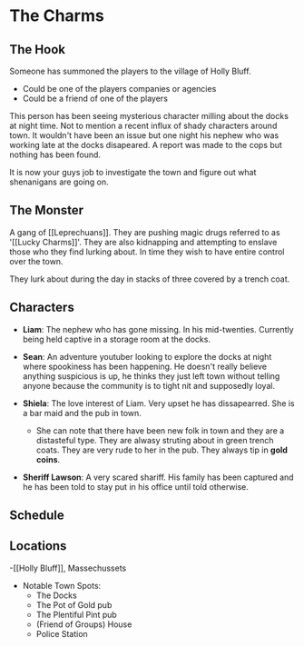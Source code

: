 # The Charms
## The Hook
Someone has summoned the players to the village of Holly Bluff. 
- Could be one of the players companies or agencies
- Could be a friend of one of the players

This person has been seeing mysterious character milling about the docks at night time. Not to mention a recent influx of shady characters around town. It wouldn't have been an issue but one night his nephew who was working late at the docks disapeared. A report was made to the cops but nothing has been found.

It is now your guys job to investigate the town and figure out what shenanigans are going on. 

## The Monster
A gang of [[Leprechuans]]. They are pushing magic drugs referred to as '[[Lucky Charms]]'. They are also kidnapping and attempting to enslave those who they find lurking about. In time they wish to have entire control over the town.

They lurk about during the day in stacks of three covered by a trench coat.

## Characters
- **Liam**: The nephew who has gone missing. In his mid-twenties. Currently being held captive in a storage room at the docks.
- **Sean**: An adventure youtuber looking to explore the docks at night where spookiness has been happening. He doesn't really believe anything suspicious is up, he thinks they just left town without telling anyone because the community is to tight nit and supposedly loyal.
- **Shiela**: The love interest of  Liam. Very upset he has dissapearred. She is a bar maid and the pub in town.
	- She can note that there have been new folk in town and they are a distasteful type. They are alwasy struting about in green trench coats. They are very rude to her in the pub. They always tip in **gold coins**.

- **Sheriff Lawson**: A very scared shariff. His family has been captured and he has been told to stay put in his office until told otherwise. 

## Schedule


## Locations
-[[Holly Bluff]], Massechussets
- Notable Town Spots:
	- The Docks
	- The Pot of Gold pub
	- The Plentiful Pint pub
	- (Friend of Groups) House
	- Police Station